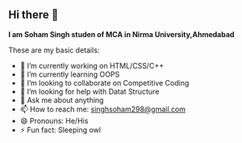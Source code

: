 ## Hi there 👋

**I am Soham Singh studen of MCA in Nirma University,Ahmedabad**

These are my basic details:

- 🔭 I’m currently working on HTML/CSS/C++
- 🌱 I’m currently learning OOPS
- 👯 I’m looking to collaborate on Competitive Coding
- 🤔 I’m looking for help with Datat Structure
- 💬 Ask me about anything
- 📫 How to reach me: singhsoham298@gmail.com
- 😄 Pronouns: He/His
- ⚡ Fun fact: Sleeping owl

